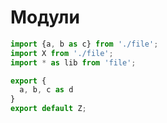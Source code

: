 # Модули

```javascript
import {a, b as c} from './file';
import X from './file';
import * as lib from 'file';

export {
  a, b, c as d
}
export default Z;
```